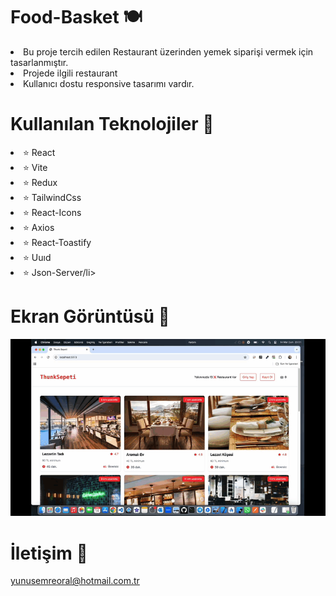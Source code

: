 # Food-Basket 🍽️

<li>Bu proje tercih edilen Restaurant üzerinden yemek siparişi vermek için tasarlanmıştır.</li>
<li>Projede ilgili restaurant</li>
<li>Kullanıcı dostu responsive tasarımı vardır.</li>

# Kullanılan Teknolojiler 🎨

<li>⭐ React</li>
<li>⭐ Vite</li>
<li>⭐ Redux</li>
<li>⭐ TailwindCss</li>
<li>⭐ React-Icons</li>
<li>⭐ Axios</li>
<li>⭐ React-Toastify</li>
<li>⭐ Uuıd</li>
<li>⭐ Json-Server/li>
  
# Ekran Görüntüsü 🎥
<img src="foodbasket.gif" width="auto">      

# İletişim 📩
yunusemreoral@hotmail.com.tr
